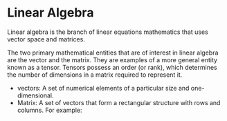 # Linear Algebra 
Linear algebra is the branch of linear equations mathematics that uses vector space and matrices.

The two primary mathematical entities that are of interest in linear algebra are the vector and the matrix. They are examples of a more general entity known as a tensor. Tensors possess an order (or rank), which determines the number of dimensions in a matrix required to represent it.

- vectors: A set of numerical elements of a particular size and one-dimensional.
- Matrix: A set of vectors that form a rectangular structure with rows and columns. For example:

